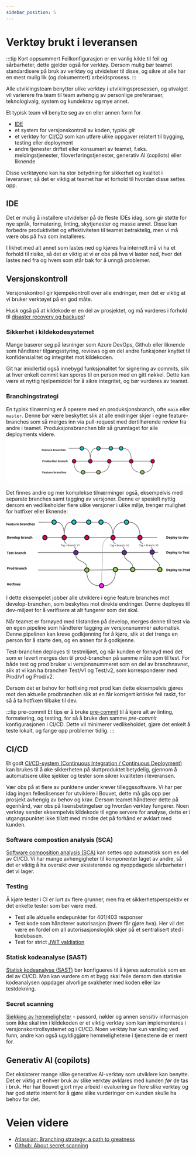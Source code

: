 ```yaml
---
sidebar_position: 5
---
```

# Verktøy brukt i leveransen
:::tip Kort oppsummert
Feilkonfigurasjon er en vanlig kilde til feil og sårbarheter, dette gjelder også for verktøy. Dersom mulig bør teamet standardisere på bruk av verktøy og utvidelser til disse, og sikre at alle har en mest mulig lik (og dokumentert) arbeidsprosess.
:::

Alle utviklingsteam benytter ulike verktøy i utviklingsprosessen, og utvalget vil varierere fra team til team avhengig av personlige preferanser, teknologivalg, system og kundekrav og mye annet. 

Et typisk team vil benytte seg av en eller annen form for
* [IDE](https://en.wikipedia.org/wiki/Integrated_development_environment)
* et system for versjonskontroll av koden, typisk _git_
* et verktøy for [CI/CD](https://en.wikipedia.org/wiki/CI/CD) som kan utføre ulike oppgaver relatert til bygging, testing eller deployment
* andre tjenester driftet eller konsumert av teamet, f.eks. meldingstjenester, filoverføringstjenester, generativ AI (copilots) eller liknende

Disse verktøyene kan ha stor betydning for sikkerhet og kvalitet i leveranser, så det er viktig at teamet har et forhold til hvordan disse settes opp. 

## IDE
Det er mulig å installere utvidelser på de fleste IDEs idag, som gir støtte for nye språk, formatering, linting, skytjenester og masse annet. Disse kan forbedre produktivitet og effektiviteten til teamet betraktelig, men vi må være obs på hva som installeres. 

I likhet med alt annet som lastes ned og kjøres fra internett må vi ha et forhold til risiko, så det er viktig at vi er obs på hva vi laster ned, hvor det lastes ned fra og hvem som står bak for å unngå problemer. 

## Versjonskontroll
Versjonskontroll gir kjempekontroll over alle endringer, men det er viktig at vi bruker verktøyet på en god måte. 

Husk også på at kildekode er en del av prosjektet, og må vurderes i forhold til [disaster recovery og backups](03_business_continuity.md)!

### Sikkerhet i kildekodesystemet
Mange baserer seg på løsninger som Azure DevOps, Github eller liknende som håndterer tilgangsstyring, reviews og en del andre funksjoner knyttet til konfidensialitet og integritet mot kildekoden. 

Git har imidlertid også innebygd funksjonalitet for signering av commits, slik at hver enkelt commit kan spores til en person med en gitt nøkkel. Dette kan være et nyttig hjelpemiddel for å sikre integritet, og bør vurderes av teamet. 

### Branchingstrategi

En typisk tilnærming er å operere med en produksjonsbranch, ofte `main` eller `master`. Denne bør være beskyttet slik at alle endringer skjer i egne feature-branches som så merges inn via pull-request med dertilhørende review fra andre i teamet. Produksjonsbranchen blir så grunnlaget for alle deployments videre. 
![Trunk-based merging](src_trunk.png)

Det finnes andre og mer komplekse tilnærminger også, eksempelvis med separate branches samt tagging av versjoner. Denne er spesielt nyttig dersom en vedlikeholder flere ulike versjoner i ulike miljø, trenger mulighet for hotfixer eller liknende: 

![More advanced merging](src_advanced.png) 

I dette eksempelet jobber alle utviklere i egne feature branches mot develop-branchen, som beskyttes mot direkte endringer. Denne deployes til dev-miljøet for å verifisere at alt fungerer som det skal. 

Når teamet er fornøyed med tilstanden på develop, merges denne til test via en egen pipeline som håndterer tagging av versjonsnummer automatisk. Denne pipelinen kan kreve godkjenning for å kjøre, slik at det trengs en person for å starte den, og en annen for å godkjenne. 

Test-branchen deployes til testmiljøet, og når kunden er fornøyd med det som er levert merges den til prod-branchen på samme måte som til test. For både test og prod bruker vi versjonsnummeret som en del av branchnavnet, slik at vi kan ha branchen Test/v1 og Test/v2, som korresponderer med Prod/v1 og Prod/v2.

Dersom det er behov for hotfixing mot prod kan dette eksempelvis gjøres mot den aktuelle prodbranchen slik at en får korrigert kritiske feil raskt, for så å ta hotfixen tilbake til dev. 

:::tip pre-commit
Et tips er å bruke [pre-commit](https://pre-commit.com) til å kjøre alt av linting, formatering, og testing, for så å bruke den samme _pre-commit_ konfigurasjonen i CI/CD. Dette vil minimerer vedlikeholdet, gjøre det enkelt å teste lokalt, og fange opp problemer tidlig.
:::

## CI/CD
Et godt [CI/CD-system (Continuous Integration / Continuous Deployment)](../04_deploye/01_cicd.md) kan brukes til å øke sikkerheten på sluttproduktet betydelig, gjennom å automatisere ulike sjekker og tester som sikrer kvaliteten i leveransen. 

Vær obs på at flere av punktene under krever tilleggssoftware. Vi har per idag ingen felleslisenser for utviklere i Bouvet, dette må gås opp per prosjekt avhengig av behov og krav. Dersom teamet håndterer dette på egenhånd, vær obs på lisensbetingelser og hvordan verktøy fungerer. Noen verktøy sender eksempelvis kildekode til egne servere for analyse, dette er i utgangspunktet ikke tillatt med mindre det på forhånd er avklart med kunden.

### Software compostion analysis (SCA)
[Software composition analysis (SCA)](../03_utvikle/05_software_supply_chain.md) kan settes opp automatisk som en del av CI/CD. Vi har mange avhengigheter til komponenter laget av andre, så det er viktig å ha oversikt over eksisterende og nyoppdagede sårbarheter i det vi lager.

### Testing
Å kjøre tester i CI er lurt av flere grunner, men fra et sikkerhetsperspektiv er det enkelte tester som bør være med.

* Test alle aktuelle endepunkter for 401/403 responser
* Test kode som håndterer autorisasjon (hvem får gjøre hva). Her vil det være en fordel om all autorisasjonslogikk skjer på et sentralisert sted i kodebasen.
* Test for strict [JWT valdiation](https://owasp.org/www-project-web-security-testing-guide/latest/4-Web_Application_Security_Testing/06-Session_Management_Testing/10-Testing_JSON_Web_Tokens)

### Statisk kodeanalyse (SAST)
[Statisk kodeanalyse (SAST)](../03_utvikle/08_sikkerhetstesting.md) bør konfigueres til å kjøres automatisk som en del av CI/CD. Man kan vurdere om et bygg skal feile dersom den statiske kodeanalysen oppdager alvorlige svakheter med koden eller lav testdekning.

### Secret scanning
[Sjekking av hemmeligheter](../03_utvikle/02_secrets.md) - passord, nøkler og annen sensitiv informasjon som ikke skal inn i kildekoden er et viktig verktøy som kan implementeres i versjonskontrollsystemet og i CI/CD. Noen verktøy har kun varsling ved funn, andre kan også ugyldiggjøre hemmelighetene i tjenestene de er ment for. 

## Generativ AI (copilots)
Det eksisterer mange slike generative AI-verktøy som utviklere kan benytte. Det er viktig at enhver bruk av slike verktøy avklares med kunden _før_ de tas i bruk. Her har Bouvet gjort mye arbeid i evaluering av flere slike verktøy og har god støtte internt for å gjøre slike vurderinger om kunden skulle ha behov for det.

# Veien videre
* [Atlassian: Branching strategy: a path to greatness](https://www.atlassian.com/agile/software-development/branching)
* [Github: About secret scanning](https://docs.github.com/en/code-security/secret-scanning/about-secret-scanning)
